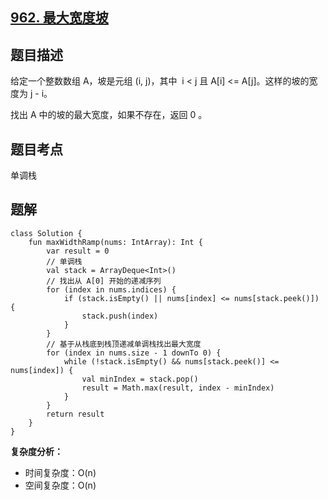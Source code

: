 ## [962. 最大宽度坡](https://leetcode.cn/problems/maximum-width-ramp/)

## 题目描述

给定一个整数数组 A，坡是元组 (i, j)，其中  i < j 且 A[i] <= A[j]。这样的坡的宽度为 j - i。

找出 A 中的坡的最大宽度，如果不存在，返回 0 。

## 题目考点

单调栈

## 题解
 
```
class Solution {
    fun maxWidthRamp(nums: IntArray): Int {
        var result = 0
        // 单调栈
        val stack = ArrayDeque<Int>()
        // 找出从 A[0] 开始的递减序列
        for (index in nums.indices) {
            if (stack.isEmpty() || nums[index] <= nums[stack.peek()]) {
                stack.push(index)
            }
        }
        // 基于从栈底到栈顶递减单调栈找出最大宽度
        for (index in nums.size - 1 downTo 0) {
            while (!stack.isEmpty() && nums[stack.peek()] <= nums[index]) {
                val minIndex = stack.pop()
                result = Math.max(result, index - minIndex)
            }
        }
        return result
    }
}
```

**复杂度分析：**

- 时间复杂度：O(n)
- 空间复杂度：O(n) 
